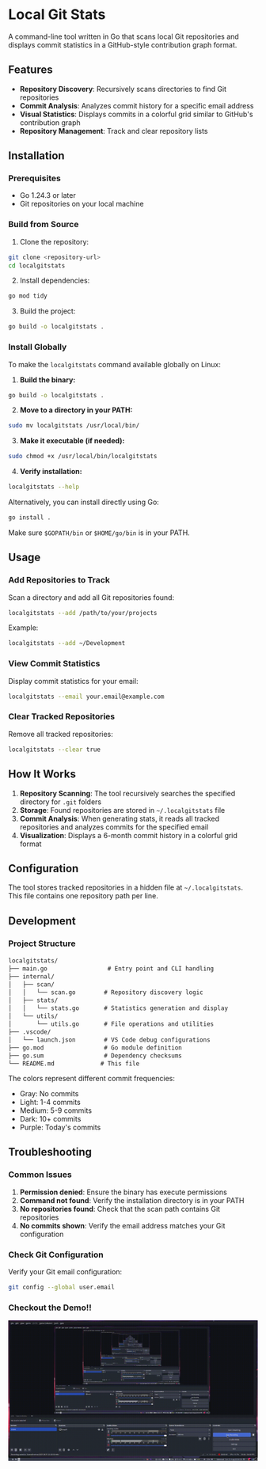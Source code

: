 # Local Git Stats

A command-line tool written in Go that scans local Git repositories and displays commit statistics in a GitHub-style contribution graph format.

## Features

- **Repository Discovery**: Recursively scans directories to find Git repositories
- **Commit Analysis**: Analyzes commit history for a specific email address
- **Visual Statistics**: Displays commits in a colorful grid similar to GitHub's contribution graph
- **Repository Management**: Track and clear repository lists

## Installation

### Prerequisites

- Go 1.24.3 or later
- Git repositories on your local machine

### Build from Source

1. Clone the repository:
```bash
git clone <repository-url>
cd localgitstats
```

2. Install dependencies:
```bash
go mod tidy
```

3. Build the project:
```bash
go build -o localgitstats .
```

### Install Globally

To make the `localgitstats` command available globally on Linux:

1. **Build the binary:**
```bash
go build -o localgitstats .
```

2. **Move to a directory in your PATH:**
```bash
sudo mv localgitstats /usr/local/bin/
```

3. **Make it executable (if needed):**
```bash
sudo chmod +x /usr/local/bin/localgitstats
```

4. **Verify installation:**
```bash
localgitstats --help
```

Alternatively, you can install directly using Go:
```bash
go install .
```
Make sure `$GOPATH/bin` or `$HOME/go/bin` is in your PATH.

## Usage

### Add Repositories to Track

Scan a directory and add all Git repositories found:
```bash
localgitstats --add /path/to/your/projects
```

Example:
```bash
localgitstats --add ~/Development
```

### View Commit Statistics

Display commit statistics for your email:
```bash
localgitstats --email your.email@example.com
```

### Clear Tracked Repositories

Remove all tracked repositories:
```bash
localgitstats --clear true
```

## How It Works

1. **Repository Scanning**: The tool recursively searches the specified directory for `.git` folders
2. **Storage**: Found repositories are stored in `~/.localgitstats` file
3. **Commit Analysis**: When generating stats, it reads all tracked repositories and analyzes commits for the specified email
4. **Visualization**: Displays a 6-month commit history in a colorful grid format

## Configuration

The tool stores tracked repositories in a hidden file at `~/.localgitstats`. This file contains one repository path per line.

## Development

### Project Structure

```
localgitstats/
├── main.go                 # Entry point and CLI handling
├── internal/
│   ├── scan/
│   │   └── scan.go        # Repository discovery logic
│   ├── stats/
│   │   └── stats.go       # Statistics generation and display
│   └── utils/
│       └── utils.go       # File operations and utilities
├── .vscode/
│   └── launch.json        # VS Code debug configurations
├── go.mod                 # Go module definition
├── go.sum                 # Dependency checksums
└── README.md             # This file
```

The colors represent different commit frequencies:
- Gray: No commits
- Light: 1-4 commits
- Medium: 5-9 commits  
- Dark: 10+ commits
- Purple: Today's commits

## Troubleshooting

### Common Issues

1. **Permission denied**: Ensure the binary has execute permissions
2. **Command not found**: Verify the installation directory is in your PATH
3. **No repositories found**: Check that the scan path contains Git repositories
4. **No commits shown**: Verify the email address matches your Git configuration

### Check Git Configuration

Verify your Git email configuration:
```bash
git config --global user.email
```

### Checkout the Demo!!
![Demo](assets/demo.gif)